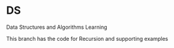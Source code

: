 # DS
Data Structures and Algorithms Learning

This branch has the code for Recursion and supporting examples
